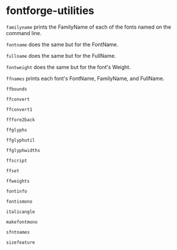# fontforge-utilities

`familyname` prints the FamilyName of each of the fonts named on the command line.

`fontname` does the same but for the FontName.

`fullname` does the same but for the FullName.

`fontweight` does the same but for the font's Weight.

`ffnames` prints each font's FontName, FamilyName, and FullName.

`ffbounds`

`ffconvert`

`ffconvert1`

`fffore2back`

`ffglyphs`

`ffglyphutil`

`ffglyphwidths`

`ffscript`

`ffset`

`ffweights`

`fontinfo`

`fontismono`

`italicangle`

`makefontmono`

`sfntnames`

`sizefeature`

